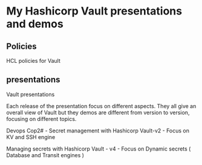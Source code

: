 # My Hashicorp Vault presentations and demos

## Policies

HCL policies for Vault

## presentations

Vault presentations

Each release of the presentation focus on different aspects. They all give an overall view of Vault but they demos are different from version to version, focusing on different topics.

Devops Cop2# - Secret management with Hashicorp Vault-v2 - Focus on KV and SSH engine

Managing secrets with Hashicorp Vault - v4 - Focus on Dynamic secrets ( Database and Transit engines )